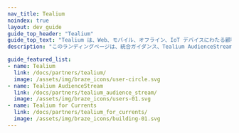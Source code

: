 ```yaml
---
nav_title: Tealium
noindex: true
layout: dev_guide
guide_top_header: "Tealium"
guide_top_text: "Tealium は、Web、モバイル、オフライン、IoT デバイスにわたる顧客データを接続し、企業が顧客とつながれることを支援しています。すぐに使える Tealium の統合エコシステムでは、1,200社以上のクライアントサイドおよびサーバーサイドベンダーやテクノロジーに対応し、ブランドはリアルタイムで統一顧客データのインフラを構築できます。"
description: "このランディングページは、統合ガイダンス、Tealium AudienceStream、Tealium と Currents など、Tealium に関するあらゆる情報のホームページです。"

guide_featured_list:
- name: Tealium
  link: /docs/partners/tealium/
  image: /assets/img/braze_icons/user-circle.svg
- name: Tealium AudienceStream
  link: /docs/partners/tealium_audience_stream/
  image: /assets/img/braze_icons/users-01.svg
- name: Tealium for Currents
  link: /docs/partners/tealium_for_currents/
  image: /assets/img/braze_icons/building-01.svg
---
```

<br>
